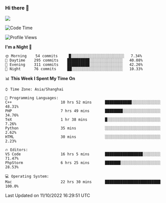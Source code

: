 ### Hi there 👋

<!--
**JJAYCHEN1e/jjaychen1e** is a ✨ _special_ ✨ repository because its `README.md` (this file) appears on your GitHub profile.

Here are some ideas to get you started:

- 🔭 I’m currently working on ...
- 🌱 I’m currently learning ...
- 👯 I’m looking to collaborate on ...
- 🤔 I’m looking for help with ...
- 💬 Ask me about ...
- 📫 How to reach me: ...
- 😄 Pronouns: ...
- ⚡ Fun fact: ...
-->

[![](https://github-readme-stats.vercel.app/api?username=jjaychen1e&show_icons=true)](https://github.com/jjaychen1e/github-readme-stats?count_private=true)

<!--START_SECTION:waka-->
![Code Time](http://img.shields.io/badge/Code%20Time-359%20hrs%202%20mins-blue)

![Profile Views](http://img.shields.io/badge/Profile%20Views-0-blue)

**I'm a Night 🦉** 

```text
🌞 Morning    54 commits     █░░░░░░░░░░░░░░░░░░░░░░░░   7.34% 
🌆 Daytime    295 commits    ██████████░░░░░░░░░░░░░░░   40.08% 
🌃 Evening    311 commits    ██████████░░░░░░░░░░░░░░░   42.26% 
🌙 Night      76 commits     ██░░░░░░░░░░░░░░░░░░░░░░░   10.33%

```


📊 **This Week I Spent My Time On** 

```text
⌚︎ Time Zone: Asia/Shanghai

💬 Programming Languages: 
C++                      10 hrs 52 mins      ████████████░░░░░░░░░░░░░   48.31% 
PHP                      7 hrs 49 mins       ████████░░░░░░░░░░░░░░░░░   34.76% 
TeX                      1 hr 38 mins        █░░░░░░░░░░░░░░░░░░░░░░░░   7.26% 
Python                   35 mins             ░░░░░░░░░░░░░░░░░░░░░░░░░   2.62% 
HTML                     30 mins             ░░░░░░░░░░░░░░░░░░░░░░░░░   2.23%

🔥 Editors: 
VS Code                  16 hrs 5 mins       █████████████████░░░░░░░░   71.47% 
PhpStorm                 6 hrs 25 mins       ███████░░░░░░░░░░░░░░░░░░   28.53%

💻 Operating System: 
Mac                      22 hrs 30 mins      █████████████████████████   100.0%

```


 Last Updated on 11/10/2022 16:29:51 UTC
<!--END_SECTION:waka-->

